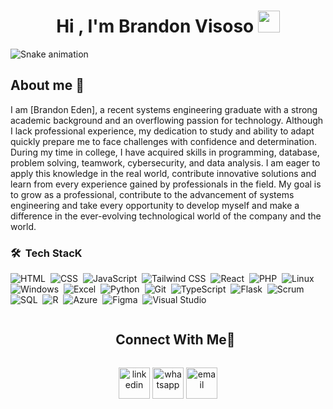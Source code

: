 
<!--- Main -->
<h1 align="center"><b>Hi , I'm Brandon Visoso </b><img src="https://media.giphy.com/media/hvRJCLFzcasrR4ia7z/giphy.gif" width="35"></h1>

<!--- snake -->

![Snake animation](https://raw.githubusercontent.com/Sutil/Sutil/2b2fad3bf54522bb30c8c170591fc68ff51b69e6/github-contribution-grid-snake2.svg)


<!--- About Me -->

## About me 🚀

I am [Brandon Eden], a recent systems engineering graduate with a strong academic background and an overflowing passion for technology. Although I lack professional experience, my dedication to study and ability to adapt quickly prepare me to face challenges with confidence and determination.
During my time in college, I have acquired skills in programming, database, problem solving, teamwork, cybersecurity, and data analysis. I am eager to apply this knowledge in the real world, contribute innovative solutions and learn from every experience gained by professionals in the field.
My goal is to grow as a professional, contribute to the advancement of systems engineering and take every opportunity to develop myself and make a difference in the ever-evolving technological world of the company and the world.

<!--- Skills -->

### 🛠 &nbsp;Tech StacK

![HTML](https://img.shields.io/badge/-HTML-05122A?style=flat&logo=HTML5)&nbsp;
![CSS](https://img.shields.io/badge/-CSS-05122A?style=flat&logo=CSS3&logoColor=1572B6)&nbsp;
![JavaScript](https://img.shields.io/badge/-JavaScript-05122A?style=flat&logo=javascript)&nbsp;
![Tailwind CSS](https://img.shields.io/badge/-Tailwind_CSS-05122A?style=flat&logo=tailwind-css)&nbsp;
![React](https://img.shields.io/badge/-React-05122A?style=flat&logo=react)&nbsp;
![PHP](https://img.shields.io/badge/-PHP-05122A?style=flat&logo=php)&nbsp;
![Linux](https://img.shields.io/badge/-Linux-05122A?style=flat&logo=linux)&nbsp;
![Windows](https://img.shields.io/badge/-Windows-05122A?style=flat&logo=windows)&nbsp;
![Excel](https://img.shields.io/badge/-Excel-05122A?style=flat&logo=microsoft-excel)&nbsp;
![Python](https://img.shields.io/badge/-Python-05122A?style=flat&logo=python)&nbsp;
![Git](https://img.shields.io/badge/-Git-05122A?style=flat&logo=git)&nbsp;
![TypeScript](https://img.shields.io/badge/-TypeScript-05122A?style=flat&logo=typescript)&nbsp;
![Flask](https://img.shields.io/badge/-Flask-05122A?style=flat&logo=flask)&nbsp;
![Scrum](https://img.shields.io/badge/-Scrum-05122A?style=flat&logo=scrum)&nbsp;
![SQL](https://img.shields.io/badge/-SQL-05122A?style=flat&logo=sql)&nbsp;
![R](https://img.shields.io/badge/-R-05122A?style=flat&logo=r)&nbsp;
![Azure](https://img.shields.io/badge/-Azure-05122A?style=flat&logo=microsoft-azure)&nbsp;
![Figma](https://img.shields.io/badge/-Figma-05122A?style=flat&logo=figma)&nbsp;
![Visual Studio](https://img.shields.io/badge/-Visual_Studio-05122A?style=flat&logo=visual-studio)&nbsp;


<!--- Contact -->

<div id="user-content-toc">
  <ul align="center">
    <summary><h2 style="display: inline-block">Connect With Me🤝</h2></summary>
  </ul>
</div>

<!--icons and links-->
<p align="center">
<a href="https://www.linkedin.com/in/brandonvisoso/" target="blank"><img align="center" src="https://user-images.githubusercontent.com/88904952/234979284-68c11d7f-1acc-4f0c-ac78-044e1037d7b0.png" alt="linkedin" height="50" width="50" /></a>
<a href="https://wa.me/7352824949" target="_blank"><img align="center" src="https://github.com/BrandonVisosoDev/BrandonVisosoDev/assets/120821543/13374da6-a871-4671-b364-8b713ed833ec" alt="whatsapp" height="50" width="50" /></a>
<a href="mailto:Visoso.brandon@outlook.com" target="_blank"><img align="center" src="https://github.com/BrandonVisosoDev/BrandonVisosoDev/assets/120821543/337bb622-8e33-4659-9a3b-2b1795d8171d" alt="email" height="50" width="50" /></a>








  
</p>





